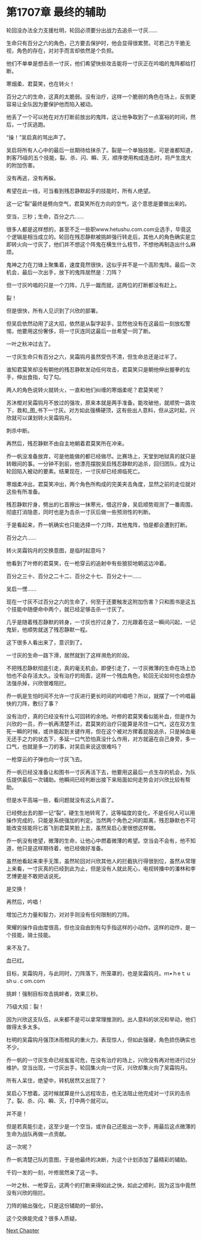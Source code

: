 # 第1707章 最终的辅助

轮回没办法全力支援杜明，轮回必须要分出战力去追杀一寸灰……

生命只有百分之六的角色，己方要去保护时，他会显得很累赘。可若己方干脆无视，角色的存在，对对手而言却依然是个负担。

他们不单单是想击杀一寸灰，他们希望快些攻击能将一寸灰正在吟唱的鬼阵都给打断。

寒烟柔、君莫笑，也在转火！

百分之六的生命，这真的太脆弱。没有治疗，这样一个脆弱的角色在场上，反倒更容易让全队因为要保护他而陷入被动。

他丢了一个可以抢在对方打断前放出的鬼阵，这让他争取到了一点富裕的时间，然后，一寸灰逃跑。

“操！”吴启真的骂出声了。

吴启将所有人心中的最后一丝期待给抹杀了。裂是一个单独技能，可是谁都知道，刺客75级的五个技能，裂、杀、闪、瞬、灭，顺序使用构成连击时，将产生庞大的附加伤害。

没有再逃，没有再躲。

希望在此一线，可当看到残忍静默起手的技能时，所有人绝望。

这一记“裂”最终是劈向空气，君莫笑所在方向的空气，这个意思是要做出来的。

空当，三秒；生命，百分之六……

很多人都是这样想的，甚至不乏一些职www.hetushu.com.com业选手，毕竟这个逻辑是相当成立的。轮回在残忍静默被挑衅强行转走后，其他人的角色确实是立即转火向一寸灰了，他们并不想这个阵鬼在横生什么枝节，不想他再制造出什么麻烦。

鬼神之力在刀锋上聚集着，速度竟然很快，这似乎并不是一个高阶鬼阵。最后一次机会，最后一次出手，放下的鬼阵居然是：刀阵？

但一寸灰吟唱的只是一个刀阵，几乎一蹴而就，这两位的打断都没有赶上。

裂！

但是很快，所有人见识到了兴欣的部署。

但吴启依然动用了这大招，依然是从裂字起手，显然他没有在这最后一刻放松警惕，他要用这份奢侈，将一寸灰连同这最后一丝希望一同了断。

一叶之秋冲过去了。

一寸灰生命只有百分之六，吴霜钩月虽然受伤不清，但生命总还是过半了。

谁知君莫笑却没有朝他的残忍静默发动任何攻击，君莫笑只是朝他伸出握拳的左手，伸出食指，勾了勾。

两人的角色说转火就转火，一直和他们纠缠的寒烟柔呢？君莫笑呢？

苏沐橙对吴霜钩月不放过的强攻，原来本就是两手准备。能攻破他，就顺势一路攻下，救和_图_书下一寸灰。对方如此强横硬顶，这有些出人意料，但从这时起，兴欣就可以谋划转火吴霜钩月。

刺杀中断。

再然后，残忍静默不由自主地朝着君莫笑所在冲来。

乔一帆没准备放弃，可是他能做的都已经做尽。比赛场上，天堂到地狱真的就只是转眼间的事。一分钟不到前，他漂亮摆脱吴启残忍静默的追杀，回归团队，成为让轮回陷入被动的要素。结果现在，一寸灰却已经濒临死亡。

寒烟柔冲出，君莫笑冲出，两个角色所构成的完美夹击角度，显然之前的走位就对这些有所准备。

残忍静默拧身，劈出的匕首擦出一抹寒光，借这拧身，吴启顺势观测了一番周围，彻底打消隐患，同时也是为击杀一寸灰后做一些预测性的判断。

于是看起来，乔一帆确实也只能选择一个刀阵，其他鬼阵，怕是都会遭到打断。

百分之六……

转火吴霜钩月的交换意图，是临时起意吗？

他看到了叶修的君莫笑，在一枪穿云的追射中有些狼狈地朝这边冲着。

百分之三十、百分之二十二、百分之十七、百分之十一……

吴启一愣……

现在一寸灰不过百分之六的生命了，何至于还要触发这附加伤害？只和图书是这五个技能中随便命中两个，就已经足够击杀一寸灰了。

几乎是随着残忍静默的转身，一寸灰也拧过身了，刀光跟着在这一瞬间闪起，一记鬼斩，他顺势就送了残忍静默一程。

这下很多人看出来了，意识到了。

一寸灰的生命一路下滑，居然就到了这样濒危的阶段。

不把残忍静默彻底引走，真的毫无机会。即便引走了，一寸灰微薄的生命在场上恐怕也不会存活太久。没有治疗的局面，这样一个残血角色，轮回无论如何也会想办法强杀掉，兴欣很难阻拦。

乔一帆是生怕时间不允许一寸灰进行更长时间的吟唱吧？所以，就摆了一个吟唱最快的刀阵，敷衍了事？

没有治疗，真的已经没有什么可回转的余地。叶修的君莫笑看似能补血，但是作为兴欣的一员，乔一帆再清楚不过，君莫笑的治疗只能算是吊住一口气，这在双方生死一瞬的时候，或许能起到关键作用，但在这个被对方撵着屁股追杀，只是掉血毫无还手之力的状态下，多延一口气恐怕真没什么作用，对方就逼在自己身旁，多一口气，也就是多一刀的事，对吴启来说这很难吗？

一枪穿云的子弹也向一寸灰飞去。

乔一帆已经没准备让和图书一寸灰再活下去，他要用这最后一点生存的机会，为队伍提供最后一次辅助。他瞬间已经判断出接下来局面如何走势会对兴欣比较有帮助。

但是水平高端一些，看问题就没有这么片面了。

已经劈出去的那一记“裂”，硬生生地转弯了，这等幅度的变化，不是任何人可以用操作完成的，只能是系统强加的判定。当然两个角色之间的距离，残忍静默也不可能改变技能将匕首飞到君莫笑脸上去，虽然吴启心里很想这样做。

乔一帆没有绝望，微薄的生命，让他心中燃着微薄的希望。空当会不会有，他不知道，他只是这样期待着，他已经做好准备。

虽然他看起来束手无策，虽然轮回对兴欣其他人的拦截执行得很到位，虽然从常理上来看，一寸灰真的已经到此为止，但是没有人就此死心，电视转播中的潘林和李艺博更是不敢把话说死。

是交换！

再然后，吟唱！

增加己方力量和智力，对对手则没有任何限制的刀阵。

荣耀的操作自由度很高，但也没自由到有勾手指这样的小动作。这样的动作，是一个技能，骑士技能。

来不及了。

血已红。

目标，吴霜钩月，与此同时，刀阵落下，所笼罩的，也是吴霜钩月。ｍ•ｈeｔｕshｕ.ｃom.coｍ

挑衅！强制目标攻击挑衅者，效果三秒。

75级大招：裂！

因为兴欣这支队伍，从来都不是可以拿常理推测的。出人意料的状况和举动，他们做得太多太多。

杜明的吴霜钩月强顶沐雨橙风的重火力，表现惊人，但如此强硬，角色损伤确实也不少。

乔一帆的一寸灰生命已经岌岌可危，在没有治疗的场上，兴欣没有再对他进行过分维护。空当出现，一寸灰出手，轮回集火向一寸灰，兴欣却集火向了吴霜钩月。

所有人呆住，绝望中，转机居然又出现了？

吴启心下想着。这时候就算是什么远程攻击，也无法阻止他完成对一寸灰的击杀了。裂、杀、闪、瞬、灭，打中两个就可以。

并不是！

但是若真能引走，这至少是一个空当，或许自己还能出一次手，用最后这点微薄的生命为战队再做一点贡献。

这一次呢？

乔一帆清楚己队的意图，于是他最终的决断，为这个计划添加了最精彩的辅助。

千钧一发的一刻，叶修居然来了这一手。

一叶之秋、一枪穿云，这两个的打断来得如此之快，如此之顺利，因为这当中竟然没有兴欣的阻拦。

刀阵的输出强化，只是这份辅助的一部分。

这个交换能完成？很多人质疑。



[Next Chapter](%E7%AC%AC1708%E7%AB%A0%20%E5%9D%9A%E6%8C%81%E7%9A%84%E5%9B%9E%E6%8A%A5.md)